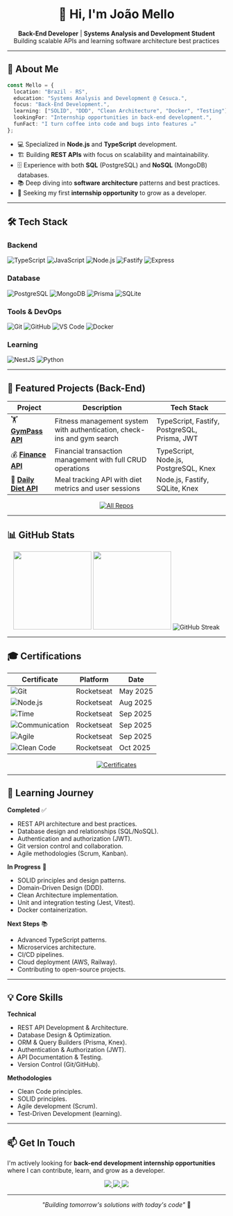 <!-- Banner / Header -->
<h1 align="center">👋 Hi, I'm João Mello</h1>
<p align="center">
  <b>Back-End Developer</b> | <b>Systems Analysis and Development Student</b><br>
  Building scalable APIs and learning software architecture best practices
</p>

---

## 🚀 About Me

```typescript
const Mello = {
  location: "Brazil - RS",
  education: "Systems Analysis and Development @ Cesuca.",
  focus: "Back-End Development.",
  learning: ["SOLID", "DDD", "Clean Architecture", "Docker", "Testing"],
  lookingFor: "Internship opportunities in back-end development.",
  funFact: "I turn coffee into code and bugs into features ☕"
};
```

- 💻 Specialized in **Node.js** and **TypeScript** development.
- 🏗️ Building **REST APIs** with focus on scalability and maintainability.
- 🗄️ Experience with both **SQL** (PostgreSQL) and **NoSQL** (MongoDB) databases.
- 📚 Deep diving into **software architecture** patterns and best practices.
- 🎯 Seeking my first **internship opportunity** to grow as a developer.

---

## 🛠️ Tech Stack

### Backend
![TypeScript](https://img.shields.io/badge/TypeScript-3178C6?style=for-the-badge&logo=typescript&logoColor=white)
![JavaScript](https://img.shields.io/badge/JavaScript-F7DF1E?style=for-the-badge&logo=javascript&logoColor=black)
![Node.js](https://img.shields.io/badge/Node.js-339933?style=for-the-badge&logo=node.js&logoColor=white)
![Fastify](https://img.shields.io/badge/Fastify-000000?style=for-the-badge&logo=fastify&logoColor=white)
![Express](https://img.shields.io/badge/Express-000000?style=for-the-badge&logo=express&logoColor=white)

### Database
![PostgreSQL](https://img.shields.io/badge/PostgreSQL-4169E1?style=for-the-badge&logo=postgresql&logoColor=white)
![MongoDB](https://img.shields.io/badge/MongoDB-47A248?style=for-the-badge&logo=mongodb&logoColor=white)
![Prisma](https://img.shields.io/badge/Prisma-2D3748?style=for-the-badge&logo=prisma&logoColor=white)
![SQLite](https://img.shields.io/badge/SQLite-003B57?style=for-the-badge&logo=sqlite&logoColor=white)

### Tools & DevOps
![Git](https://img.shields.io/badge/Git-F05032?style=for-the-badge&logo=git&logoColor=white)
![GitHub](https://img.shields.io/badge/GitHub-181717?style=for-the-badge&logo=github&logoColor=white)
![VS Code](https://img.shields.io/badge/VS_Code-007ACC?style=for-the-badge&logo=visual-studio-code&logoColor=white)
![Docker](https://img.shields.io/badge/Docker-2496ED?style=for-the-badge&logo=docker&logoColor=white)

### Learning
![NestJS](https://img.shields.io/badge/NestJS-E0234E?style=for-the-badge&logo=nestjs&logoColor=white)
![Python](https://img.shields.io/badge/Python-3776AB?style=for-the-badge&logo=python&logoColor=white)

---

## 💼 Featured Projects (Back-End)

| Project | Description | Tech Stack |
|-----------|-------------|-----------|
| 🏋️ **[GymPass API](https://github.com/melloxyz/api-gympass-app)** | Fitness management system with authentication, check-ins and gym search | TypeScript, Fastify, PostgreSQL, Prisma, JWT |
| 💰 **[Finance API](https://github.com/melloxyz/api-rest-finance)** | Financial transaction management with full CRUD operations | TypeScript, Node.js, PostgreSQL, Knex |
| 🥗 **[Daily Diet API](https://github.com/melloxyz/api-daily-diet)** | Meal tracking API with diet metrics and user sessions | Node.js, Fastify, SQLite, Knex |

<p align="center">
  <a href="https://github.com/melloxyz?tab=repositories">
    <img src="https://img.shields.io/badge/View_All_Repositories-181717?style=for-the-badge&logo=github&logoColor=white" alt="All Repos"/>
  </a>
</p>

---

## 📊 GitHub Stats

<div align="center">

<img height="180em" src="https://github-readme-stats.vercel.app/api?username=melloxyz&show_icons=true&theme=tokyonight&include_all_commits=true&count_private=true&hide_border=true"/>
<img height="180em" src="https://github-readme-stats.vercel.app/api/top-langs/?username=melloxyz&layout=compact&langs_count=8&theme=tokyonight&hide_border=true"/>

<img src="https://github-readme-streak-stats.herokuapp.com/?user=melloxyz&theme=tokyonight&hide_border=true" alt="GitHub Streak"/>

</div>

---

## 🎓 Certifications

<div align="center">

| Certificate | Platform | Date |
|------------|----------|------|
| ![Git](https://img.shields.io/badge/Git_&_GitHub-181717?style=for-the-badge&logo=github&logoColor=white) | Rocketseat | May 2025 |
| ![Node.js](https://img.shields.io/badge/Node.js-339933?style=for-the-badge&logo=nodedotjs&logoColor=white) | Rocketseat | Aug 2025 |
| ![Time](https://img.shields.io/badge/Time_Management-8257E5?style=for-the-badge&logo=clockify&logoColor=white) | Rocketseat | Sep 2025 |
| ![Communication](https://img.shields.io/badge/Communication-8257E5?style=for-the-badge&logo=wechat&logoColor=white) | Rocketseat | Sep 2025 |
| ![Agile](https://img.shields.io/badge/Agile-8257E5?style=for-the-badge&logo=azuredevops&logoColor=white) | Rocketseat | Sep 2025 |
| ![Clean Code](https://img.shields.io/badge/Clean_Code-8257E5?style=for-the-badge&logo=visualstudiocode&logoColor=white) | Rocketseat | Oct 2025 |

<a href="https://app.rocketseat.com.br/me/mxrvit">
  <img src="https://img.shields.io/badge/View_All_Certificates-8257E5?style=for-the-badge&logo=rocketseat&logoColor=white" alt="Certificates"/>
</a>

</div>

---

## 🎯 Learning Journey

**Completed** ✅
- REST API architecture and best practices.
- Database design and relationships (SQL/NoSQL).
- Authentication and authorization (JWT).
- Git version control and collaboration.
- Agile methodologies (Scrum, Kanban).

**In Progress** 🚀
- SOLID principles and design patterns.
- Domain-Driven Design (DDD).
- Clean Architecture implementation.
- Unit and integration testing (Jest, Vitest).
- Docker containerization.

**Next Steps** 📚
- Advanced TypeScript patterns.
- Microservices architecture.
- CI/CD pipelines.
- Cloud deployment (AWS, Railway).
- Contributing to open-source projects.

---

## 💡 Core Skills

**Technical**
- REST API Development & Architecture.
- Database Design & Optimization.
- ORM & Query Builders (Prisma, Knex).
- Authentication & Authorization (JWT).
- API Documentation & Testing.
- Version Control (Git/GitHub).

**Methodologies**
- Clean Code principles.
- SOLID principles.
- Agile development (Scrum).
- Test-Driven Development (learning).

---

## 📫 Get In Touch

I'm actively looking for **back-end development internship opportunities** where I can contribute, learn, and grow as a developer.

<p align="center">
  <a href="mailto:joaovdmello@gmail.com">
    <img src="https://img.shields.io/badge/Send_Email-D14836?style=for-the-badge&logo=gmail&logoColor=white"/>
  </a>
  <a href="https://www.linkedin.com/in/mellodev-">
    <img src="https://img.shields.io/badge/Connect_on_LinkedIn-0077b5?style=for-the-badge&logo=linkedin&logoColor=white"/>
  </a>
  <a href="https://discordapp.com/users/mefrog">
    <img src="https://img.shields.io/badge/Chat_on_Discord-5865F2?style=for-the-badge&logo=discord&logoColor=white"/>
  </a>
</p>

---

<p align="center">
  <i>"Building tomorrow's solutions with today's code"</i> 🚀
</p>
